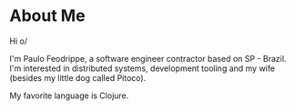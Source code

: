 # About Me
Hi o/

I'm Paulo Feodrippe, a software engineer contractor based on SP - Brazil. I'm interested in distributed systems, development tooling and my wife (besides my little dog called Pitoco).

My favorite language is Clojure.